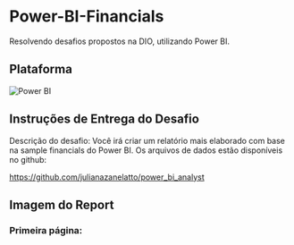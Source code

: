 # Power-BI-Financials
Resolvendo desafios propostos na DIO, utilizando Power BI.

## Plataforma
![Power BI](https://img.shields.io/badge/Power%20BI-000?style=for-the-badge&logo=power-bi)

## Instruções de Entrega do Desafio
Descrição do desafio: Você irá criar um relatório mais elaborado com base na sample financials do Power BI. Os arquivos de dados estão disponíveis no github: 

https://github.com/julianazanelatto/power_bi_analyst 

## Imagem do Report

### Primeira página:


